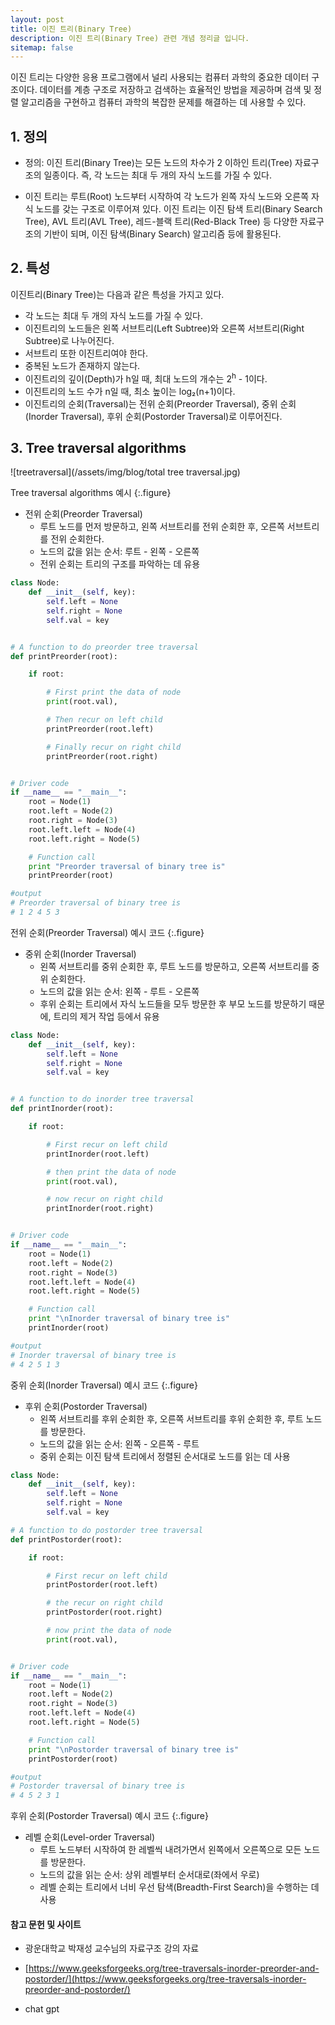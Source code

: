 ```yaml
---
layout: post
title: 이진 트리(Binary Tree)
description: 이진 트리(Binary Tree) 관련 개념 정리글 입니다.
sitemap: false
---
```


이진 트리는 다양한 응용 프로그램에서 널리 사용되는 컴퓨터 과학의 중요한 데이터 구조이다. 데이터를 계층 구조로 저장하고 검색하는 효율적인 방법을 제공하며 검색 및
정렬 알고리즘을 구현하고 컴퓨터 과학의 복잡한 문제를 해결하는 데 사용할 수 있다.

## 1. 정의

- 정의: 이진 트리(Binary Tree)는 모든 노드의 차수가 2 이하인 트리(Tree) 자료구조의 일종이다. 즉, 각 노드는 최대 두 개의 자식 노드를 가질 수 있다. 

- 이진 트리는 루트(Root) 노드부터 시작하여 각 노드가 왼쪽 자식 노드와 오른쪽 자식 노드를 갖는 구조로 이루어져 있다. 이진 트리는 이진 탐색 트리(Binary Search Tree), AVL 트리(AVL Tree), 레드-블랙 트리(Red-Black Tree) 등 다양한 자료구조의 기반이 되며, 이진 탐색(Binary Search) 알고리즘 등에 활용된다.


## 2. 특성

이진트리(Binary Tree)는 다음과 같은 특성을 가지고 있다.

- 각 노드는 최대 두 개의 자식 노드를 가질 수 있다.
- 이진트리의 노드들은 왼쪽 서브트리(Left Subtree)와 오른쪽 서브트리(Right Subtree)로 나누어진다.
- 서브트리 또한 이진트리여야 한다.
- 중복된 노드가 존재하지 않는다.
- 이진트리의 깊이(Depth)가 h일 때, 최대 노드의 개수는 2<sup>h</sup> - 1이다.
- 이진트리의 노드 수가 n일 때, 최소 높이는 log₂(n+1)이다.
- 이진트리의 순회(Traversal)는 전위 순회(Preorder Traversal), 중위 순회(Inorder Traversal), 후위 순회(Postorder Traversal)로 이루어진다.


## 3. Tree traversal algorithms

![treetraversal](/assets/img/blog/total tree traversal.jpg)

Tree traversal algorithms 예시
{:.figure}

- 전위 순회(Preorder Traversal)
   - 루트 노드를 먼저 방문하고, 왼쪽 서브트리를 전위 순회한 후, 오른쪽 서브트리를 전위 순회한다. 
   - 노드의 값을 읽는 순서: 루트 - 왼쪽 - 오른쪽
   - 전위 순회는 트리의 구조를 파악하는 데 유용

~~~python
class Node:
	def __init__(self, key):
		self.left = None
		self.right = None
		self.val = key


# A function to do preorder tree traversal
def printPreorder(root):

	if root:

		# First print the data of node
		print(root.val),

		# Then recur on left child
		printPreorder(root.left)

		# Finally recur on right child
		printPreorder(root.right)


# Driver code
if __name__ == "__main__":
    root = Node(1)
    root.left = Node(2)
    root.right = Node(3)
    root.left.left = Node(4)
    root.left.right = Node(5)

    # Function call
    print "Preorder traversal of binary tree is"
    printPreorder(root)

#output
# Preorder traversal of binary tree is 
# 1 2 4 5 3 
~~~

전위 순회(Preorder Traversal) 예시 코드
{:.figure}


- 중위 순회(Inorder Traversal)
   - 왼쪽 서브트리를 중위 순회한 후, 루트 노드를 방문하고, 오른쪽 서브트리를 중위 순회한다.
   - 노드의 값을 읽는 순서: 왼쪽 - 루트 - 오른쪽
   - 후위 순회는 트리에서 자식 노드들을 모두 방문한 후 부모 노드를 방문하기 때문에, 트리의 제거 작업 등에서 유용

~~~python
class Node:
	def __init__(self, key):
		self.left = None
		self.right = None
		self.val = key


# A function to do inorder tree traversal
def printInorder(root):

	if root:

		# First recur on left child
		printInorder(root.left)

		# then print the data of node
		print(root.val),

		# now recur on right child
		printInorder(root.right)


# Driver code
if __name__ == "__main__":
	root = Node(1)
	root.left = Node(2)
	root.right = Node(3)
	root.left.left = Node(4)
	root.left.right = Node(5)

	# Function call
	print "\nInorder traversal of binary tree is"
	printInorder(root)

#output
# Inorder traversal of binary tree is 
# 4 2 5 1 3 
~~~

중위 순회(Inorder Traversal) 예시 코드
{:.figure}

- 후위 순회(Postorder Traversal)
   - 왼쪽 서브트리를 후위 순회한 후, 오른쪽 서브트리를 후위 순회한 후, 루트 노드를 방문한다.
   - 노드의 값을 읽는 순서: 왼쪽 - 오른쪽 - 루트
   - 중위 순회는 이진 탐색 트리에서 정렬된 순서대로 노드를 읽는 데 사용

~~~python
class Node:
	def __init__(self, key):
		self.left = None
		self.right = None
		self.val = key

# A function to do postorder tree traversal
def printPostorder(root):

	if root:

		# First recur on left child
		printPostorder(root.left)

		# the recur on right child
		printPostorder(root.right)

		# now print the data of node
		print(root.val),


# Driver code
if __name__ == "__main__":
    root = Node(1)
    root.left = Node(2)
    root.right = Node(3)
    root.left.left = Node(4)
    root.left.right = Node(5)

    # Function call
    print "\nPostorder traversal of binary tree is"
    printPostorder(root)

#output
# Postorder traversal of binary tree is 
# 4 5 2 3 1 
~~~

후위 순회(Postorder Traversal) 예시 코드
{:.figure}

- 레벨 순회(Level-order Traversal)
   - 루트 노드부터 시작하여 한 레벨씩 내려가면서 왼쪽에서 오른쪽으로 모든 노드를 방문한다.
   - 노드의 값을 읽는 순서: 상위 레벨부터 순서대로(좌에서 우로)
   - 레벨 순회는 트리에서 너비 우선 탐색(Breadth-First Search)을 수행하는 데 사용




#### **참고 문헌 및 사이트** 

- 광운대학교 박재성 교수님의 자료구조 강의 자료

- [https://www.geeksforgeeks.org/tree-traversals-inorder-preorder-and-postorder/](https://www.geeksforgeeks.org/tree-traversals-inorder-preorder-and-postorder/)

- chat gpt